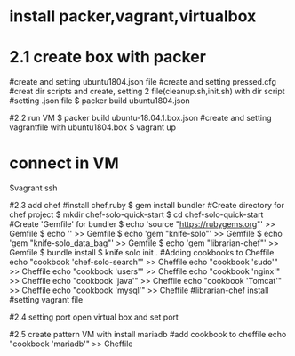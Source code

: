 # install packer,vagrant,virtualbox

# 2.1 create box with packer
#create and setting ubuntu1804.json file
#create and setting pressed.cfg
#creat dir scripts and create, setting 2 file(cleanup.sh,init.sh) with dir script
#setting .json file
$ packer build ubuntu1804.json

#2.2 run VM
$ packer build ubuntu-18.04.1.box.json
#create and setting vagrantfile with ubuntu1804.box
$ vagrant up
# connect in VM
$vagrant ssh

#2.3 add chef 
#install chef,ruby
$ gem install bundler
#Create directory for chef project
$ mkdir chef-solo-quick-start
$ cd chef-solo-quick-start
#Create 'Gemfile' for bundler
$ echo 'source "https://rubygems.org"' >> Gemfile
$ echo '' >> Gemfile
$ echo 'gem "knife-solo"' >> Gemfile
$ echo 'gem "knife-solo_data_bag"' >> Gemfile
$ echo 'gem "librarian-chef"' >> Gemfile
$ bundle install
$ knife solo init .
#Adding cookbooks to Cheffile
echo "cookbook 'chef-solo-search'" >> Cheffile
echo "cookbook 'sudo'" >> Cheffile
echo "cookbook 'users'" >> Cheffile
echo "cookbook 'nginx'" >> Cheffile
echo "cookbook 'java'" >> Cheffile
echo "cookbook 'Tomcat'" >> Cheffile
echo "cookbook 'mysql'" >> Cheffile
#librarian-chef install
#setting vagrant file

#2.4 setting port
open virtual box and set port

#2.5 create pattern VM with install mariadb
#add cookbook to cheffile
echo "cookbook 'mariadb'" >> Cheffile
